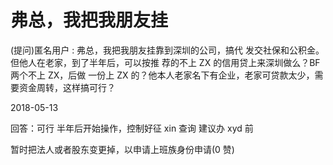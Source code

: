 # 弗总，我把我朋友挂

(提问)匿名用户 : 弗总，我把我朋友挂靠到深圳的公司，搞代 发交社保和公积金。但他人在老家，到了半年后，可以按推 荐的不上 ZX 的信用贷上来深圳做么？BF 两个不上 ZX，后做 一份上 ZX 的？他本人老家名下有企业，老家可贷款太少，需 要资金周转，这样搞可行？

2018-05-13

回答：可行 半年后开始操作，控制好征 xin 查询 建议办 xyd 前

暂时把法人或者股东变更掉，以申请上班族身份申请(0 赞)